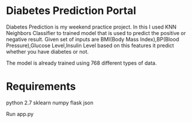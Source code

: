# Diabetes Prediction Portal
Diabetes Prediction is my weekend practice project. In this I used KNN Neighbors Classifier to trained model that is used to predict the positive or negative result. Given set of inputs are BMI(Body Mass Index),BP(Blood Pressure),Glucose Level,Insulin Level based on this features it predict whether you have diabetes or not.  

The model is already trained using 768 different types of data.

# Requirements
python 2.7
sklearn
numpy
flask
json

Run app.py
